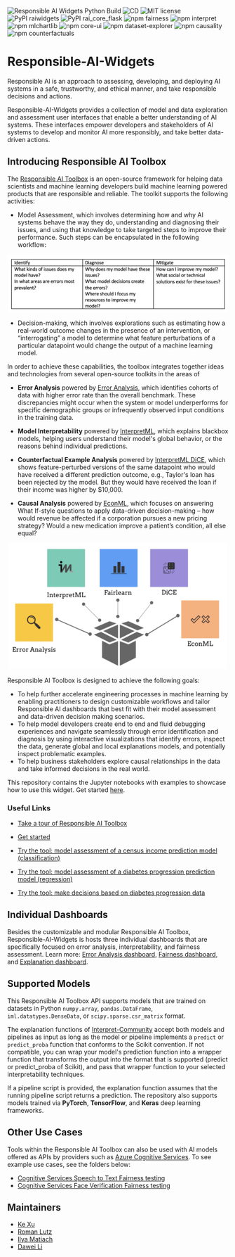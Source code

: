 ![Responsible AI Widgets Python Build](https://github.com/microsoft/responsible-ai-widgets/workflows/Responsible%20AI%20Widgets/badge.svg) ![CD](https://github.com/microsoft/responsible-ai-widgets/workflows/CD/badge.svg) ![MIT license](https://img.shields.io/badge/License-MIT-blue.svg) ![PyPI raiwidgets](https://img.shields.io/pypi/v/raiwidgets?color=blue) ![PyPI rai_core_flask](https://img.shields.io/pypi/v/rai_core_flask?color=blue) ![npm fairness](https://img.shields.io/npm/v/@responsible-ai/fairness?label=npm%20%40responsible-ai%2Ffairness) ![npm interpret](https://img.shields.io/npm/v/@responsible-ai/interpret?label=npm%20%40responsible-ai%2Finterpret) ![npm mlchartlib](https://img.shields.io/npm/v/@responsible-ai/mlchartlib?label=npm%20%40responsible-ai%2Fmlchartlib) ![npm core-ui](https://img.shields.io/npm/v/@responsible-ai/core-ui?label=npm%20%40responsible-ai%2Fcore-ui) ![npm dataset-explorer](https://img.shields.io/npm/v/@responsible-ai/dataset-explorer?label=npm%20%40responsible-ai%2Fdataset-explorer) ![npm causality](https://img.shields.io/npm/v/@responsible-ai/causality?label=npm%20%40responsible-ai%2Fcausality) ![npm counterfactuals](https://img.shields.io/npm/v/@responsible-ai/counterfactuals?label=npm%20%40responsible-ai%2Fcounterfactuals)

# Responsible-AI-Widgets

Responsible AI is an approach to assessing, developing, and deploying AI systems in a safe, trustworthy, and ethical manner, and take responsible decisions and actions.

Responsible-AI-Widgets provides a collection of model and data exploration and assessment user interfaces that enable a better understanding of AI systems. These interfaces empower developers and stakeholders of AI systems to develop and monitor AI more responsibly, and take better data-driven actions.

## Introducing Responsible AI Toolbox

The [Responsible AI Toolbox](https://github.com/microsoft/responsible-ai-widgets/blob/master/notebooks/responsibleaitoolbox-dashboard/tour.ipynb) is an open-source framework for helping data scientists and machine learning developers build machine learning powered products that are responsible and reliable. The toolkit supports the following activities:

- Model Assessment, which involves determining how and why AI systems behave the way they do, understanding and diagnosing their issues, and using that knowledge to take targeted steps to improve their performance. Such steps can be encapsulated in the following workflow:

<p align="center">
<img src="./img/model-assessment.png" alt="Model Assessment" width="600"/>

- Decision-making, which involves explorations such as estimating how a real-world outcome changes in the presence of an intervention, or “interrogating” a model to determine what feature perturbations of a particular datapoint would change the output of a machine learning model.

In order to achieve these capabilities, the toolbox integrates together ideas and technologies from several open-source toolkits in the areas of

- <b>Error Analysis</b> powered by [Error Analysis](./docs/erroranalysis-dashboard-README.md), which identifies cohorts of data with higher error rate than the overall benchmark. These discrepancies might occur when the system or model underperforms for specific demographic groups or infrequently observed input conditions in the training data.

- <b>Model Interpretability</b> powered by [InterpretML](https://github.com/interpretml/interpret-community), which explains blackbox models, helping users understand their model's global behavior, or the reasons behind individual predictions.

- <b>Counterfactual Example Analysis</b> powered by [InterpretML DiCE](https://github.com/interpretml/DiCE), which shows feature-perturbed versions of the same datapoint who would have received a different prediction outcome, e.g., Taylor's loan has been rejected by the model. But they would have received the loan if their income was higher by $10,000.

- <b>Causal Analysis</b> powered by [EconML](https://github.com/microsoft/EconML), which focuses on answering What If-style questions to apply data-driven decision-making – how would revenue be affected if a corporation pursues a new pricing strategy? Would a new medication improve a patient’s condition, all else equal?

<p align="center">
<img src="./img/responsibleai-toolbox.png" alt="responsible-ai-toolbox" width="500"/>

Responsible AI Toolbox is designed to achieve the following goals:

- To help further accelerate engineering processes in machine learning by enabling practitioners to design customizable workflows and tailor Responsible AI dashboards that best fit with their model assessment and data-driven decision making scenarios.
- To help model developers create end to end and fluid debugging experiences and navigate seamlessly through error identification and diagnosis by using interactive visualizations that identify errors, inspect the data, generate global and local explanations models, and potentially inspect problematic examples.
- To help business stakeholders explore causal relationships in the data and take informed decisions in the real world.

This repository contains the Jupyter notebooks with examples to showcase how to use this widget. Get started [here](https://github.com/microsoft/responsible-ai-widgets/blob/master/notebooks/getting-started.ipynb).

### Useful Links

- [Take a tour of Responsible AI Toolbox](https://github.com/microsoft/responsible-ai-widgets/blob/master/notebooks/responsibleaitoolbox-dashboard/tour.ipynb)
- [Get started](https://github.com/microsoft/responsible-ai-widgets/blob/main/notebooks/responsibleaitoolbox-dashboard/getting-started.ipynb)

- [Try the tool: model assessment of a census income prediction model (classification)](https://github.com/microsoft/responsible-ai-widgets/blob/master/notebooks/responsibleaitoolbox-dashboard/responsibleaitoolbox-classification-model-assessment.ipynb)
- [Try the tool: model assessment of a diabetes progression prediction model (regression)](https://github.com/microsoft/responsible-ai-widgets/blob/master/notebooks/responsibleaitoolbox-dashboard/responsibleaitoolbox-regression-model-assessment.ipynb)
- [Try the tool: make decisions based on diabetes progression data](https://github.com/microsoft/responsible-ai-widgets/blob/master/notebooks/responsibleaitoolbox-dashboard/responsibleaitoolbox-regression-decision-making.ipynb)

## Individual Dashboards

Besides the customizable and modular Responsible AI Toolbox, Responsible-AI-Widgets is hosts three individual dashboards that are specifically focused on error analysis, interpretability, and fairness assessment. Learn more: [Error Analysis dashboard](./docs/erroranalysis-dashboard-README.md), [Fairness dashboard](./docs/fairness-dashboard-README.md), and [Explanation dashboard](./docs/explanation-dashboard-README.md).

## Supported Models

This Responsible AI Toolbox API supports models that are trained on datasets in Python `numpy.array`, `pandas.DataFrame`, `iml.datatypes.DenseData`, or `scipy.sparse.csr_matrix` format.

The explanation functions of [Interpret-Community](https://github.com/interpretml/interpret-community) accept both models and pipelines as input as long as the model or pipeline implements a `predict` or `predict_proba` function that conforms to the Scikit convention. If not compatible, you can wrap your model's prediction function into a wrapper function that transforms the output into the format that is supported (predict or predict_proba of Scikit), and pass that wrapper function to your selected interpretability techniques.

If a pipeline script is provided, the explanation function assumes that the running pipeline script returns a prediction. The repository also supports models trained via **PyTorch**, **TensorFlow**, and **Keras** deep learning frameworks.
  
## Other Use Cases 

Tools within the Responsible AI Toolbox can also be used with AI models offered as APIs by providers such as [Azure Cognitive Services](https://azure.microsoft.com/en-us/services/cognitive-services/). To see example use cases, see the folders below:

- [Cognitive Services Speech to Text Fairness testing](https://github.com/microsoft/responsible-ai-widgets/blob/michaelamoako/notebooks/cognitive-services-examples/speech-to-text)
- [Cognitive Services Face Verification Fairness testing](https://github.com/microsoft/responsible-ai-widgets/blob/michaelamoako/notebooks/cognitive-services-examples/face-verification/)
  
## Maintainers

- [Ke Xu](https://github.com/KeXu444)
- [Roman Lutz](https://github.com/romanlutz)
- [Ilya Matiach](https://github.com/imatiach-msft)
- [Dawei Li](https://github.com/chnldw)
